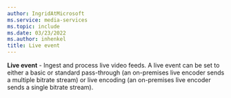 ```yaml
---
author: IngridAtMicrosoft
ms.service: media-services
ms.topic: include
ms.date: 03/23/2022
ms.author: inhenkel
title: Live event
---
```


**Live event** - Ingest and process live video feeds. A live event can be set to either a basic or standard pass-through (an on-premises live encoder sends a multiple bitrate stream) or live encoding (an on-premises live encoder sends a single bitrate stream).